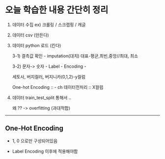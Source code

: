 # 오늘 학습한 내용 간단히 정리 

1. 데이터 수집  ex) 크롤링 / 스크랩핑 / 캐글 

2. 데이터 csv (만든다) 

3. 데이터 python 로드 (킨다)

     3-1) 결측값 확인 -  imputation(대치) 대표-평균,최빈,중앙//최대, 최소 

     3-2) 문자-> 숫자 - Label - Encoding - 
     
     세토사, 버지컬러, 버지니카(0,1,2)-y컬럼
    
     One-hot Encoding :: - ch 데이터전처리 :: X컬럼


4. 데이터 train_test_split 통해서 ..
    
    왜 ?? -> overfitting (과대적합)

---------


## One-Hot Encoding 

- 1, 0 으로만 구성되어있음 

- Label Encoding 이후에 적용해야함 


     